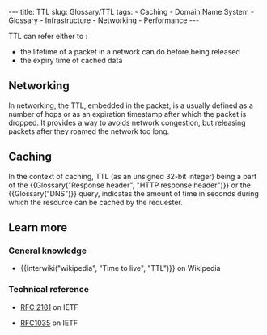 --- title: TTL slug: Glossary/TTL tags: - Caching - Domain Name System - Glossary - Infrastructure - Networking - Performance ---

<span class="seoSummary">TTL can refer either to : </span>

-   <span class="seoSummary">the lifetime of a packet in a network can do before being released</span>
-   <span class="seoSummary">the expiry time of cached data</span>

Networking
----------

In networking, the TTL, embedded in the packet, is a usually defined as a number of hops or as an expiration timestamp after which the packet is dropped. It provides a way to avoids network congestion, but releasing packets after they roamed the network too long.

Caching
-------

In the context of caching, TTL (as an unsigned 32-bit integer) being a part of the {{Glossary("Response header", "HTTP response header")}} or the {{Glossary("DNS")}} query, indicates the amount of time in seconds during which the resource can be cached by the requester. 

Learn more
----------

### General knowledge

-   {{Interwiki("wikipedia", "Time to live", "TTL")}} on Wikipedia

### Technical reference

-   [RFC 2181](https://datatracker.ietf.org/doc/html/rfc2181#section-8) on IETF

-   [RFC1035](https://datatracker.ietf.org/doc/html/rfc1035) on IETF

